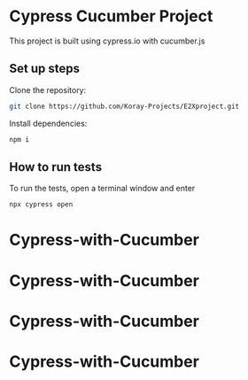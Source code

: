 # Cypress Cucumber Project

This project is built using cypress.io with cucumber.js

## Set up steps

Clone the repository:

```sh
git clone https://github.com/Koray-Projects/E2Xproject.git
```

Install dependencies:

```sh
npm i
```

## How to run tests

To run the tests, open a terminal window and enter

```sh
npx cypress open
```
# Cypress-with-Cucumber
# Cypress-with-Cucumber
# Cypress-with-Cucumber
# Cypress-with-Cucumber
